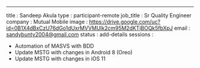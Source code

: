 ---
title           : Sandeep Akula
type            : participant-remote
job_title       : Sr Quality Engineer
company         : Mutual Mobile
image           : https://drive.google.com/uc?id=0B1X4dBxCzU76dGo1dUxrMVVMUlk2cm95M2dKTjBOQk5fbXpJ
email           : sandybunty2004@gmail.com
status          : add-details
sessions        :
  - Automation of MASVS with BDD 
  - Update MSTG with changes in Android 8 (Oreo) 
  - Update MSTG with changes in iOS 11
